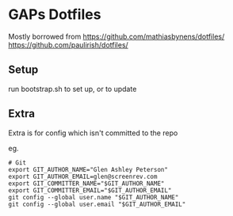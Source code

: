 # GAPs Dotfiles

Mostly borrowed from
https://github.com/mathiasbynens/dotfiles/
https://github.com/paulirish/dotfiles/


## Setup

run bootstrap.sh to set up, or to update


## Extra

Extra is for config which isn't committed to the repo

eg.

    # Git
    export GIT_AUTHOR_NAME="Glen Ashley Peterson"
    export GIT_AUTHOR_EMAIL=glen@screenrev.com
    export GIT_COMMITTER_NAME="$GIT_AUTHOR_NAME"
    export GIT_COMMITTER_EMAIL="$GIT_AUTHOR_EMAIL"
    git config --global user.name "$GIT_AUTHOR_NAME"
    git config --global user.email "$GIT_AUTHOR_EMAIL"

